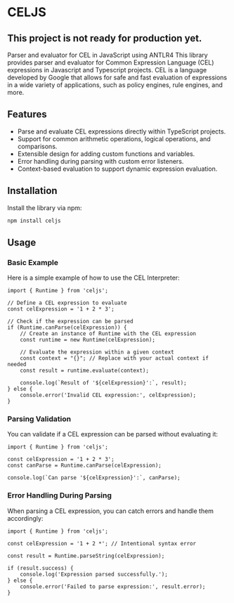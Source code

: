 # CELJS

## This project is not ready for production yet.

Parser and evaluator for CEL in JavaScript using ANTLR4
This library provides parser and evaluator for Common Expression Language (CEL) expressions in Javascript and Typescript projects. CEL is a language developed by Google that allows for safe and fast evaluation of expressions in a wide variety of applications, such as policy engines, rule engines, and more.

## Features

- Parse and evaluate CEL expressions directly within TypeScript projects.
- Support for common arithmetic operations, logical operations, and comparisons.
- Extensible design for adding custom functions and variables.
- Error handling during parsing with custom error listeners.
- Context-based evaluation to support dynamic expression evaluation.


## Installation

Install the library via npm:

```bash
npm install celjs
```

## Usage
### Basic Example
Here is a simple example of how to use the CEL Interpreter:

```
import { Runtime } from 'celjs';

// Define a CEL expression to evaluate
const celExpression = '1 + 2 * 3';

// Check if the expression can be parsed
if (Runtime.canParse(celExpression)) {
    // Create an instance of Runtime with the CEL expression
    const runtime = new Runtime(celExpression);

    // Evaluate the expression within a given context
    const context = "{}"; // Replace with your actual context if needed
    const result = runtime.evaluate(context);

    console.log(`Result of '${celExpression}':`, result);
} else {
    console.error('Invalid CEL expression:', celExpression);
}
```

### Parsing Validation
You can validate if a CEL expression can be parsed without evaluating it:

```
import { Runtime } from 'celjs';

const celExpression = '1 + 2 * 3';
const canParse = Runtime.canParse(celExpression);

console.log(`Can parse '${celExpression}':`, canParse);

```

### Error Handling During Parsing
When parsing a CEL expression, you can catch errors and handle them accordingly:


```
import { Runtime } from 'celjs';

const celExpression = '1 + 2 *'; // Intentional syntax error

const result = Runtime.parseString(celExpression);

if (result.success) {
    console.log('Expression parsed successfully.');
} else {
    console.error('Failed to parse expression:', result.error);
}


```
